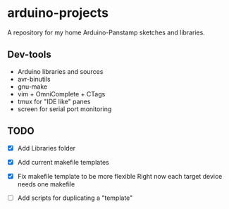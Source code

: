 arduino-projects
================

A repository for my home Arduino-Panstamp sketches and libraries.


Dev-tools
---------

+ Arduino libraries and sources
+ avr-binutils
+ gnu-make
+ vim + OmniComplete + CTags
+ tmux for "IDE like" panes
+ screen for serial port monitoring



TODO
----
- [X] Add Libraries folder
- [X] Add current makefile templates

- [X] Fix makefile template to be more flexible
	Right now each target device needs one makefile
- [ ] Add scripts for duplicating a "template"
